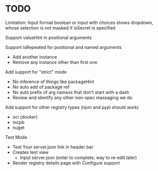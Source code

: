 # TODO

Limitation: Input format boolean or input with choices shows dropdown, whose selection is not masked if isSecret is specified

Support valueHint in positional arguments

Support isRepeated for positional and named arguments
- Add another instance
- Remove any instance other than first one

Add support for "strict" mode
- No inference of things like packageHint
- No auto add of package ref
- No auto prefix of arg namess that don't start with a dash
- Review and identify any other non-spec massaging we do

Add support for other registry types (npm and pypi should work)
- oci (docker)
- mcpb
- nuget

Test Mode
- Test Your server.json link in header bar
- Creates test view
  - Input server.json (enter to complete, way to re-edit later)
- Render registry details page with Configure support
